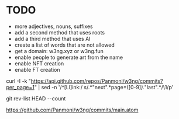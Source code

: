 # TODO

- more adjectives, nouns, suffixes
- add a second method that uses roots
- add a third method that uses AI
- create a list of words that are not allowed
- get a domain: w3ng.xyz or w3ng.fun
- enable people to generate art from the name
- enable NFT creation
- enable FT creation

curl -I -k "https://api.github.com/repos/Panmoni/w3ng/commits?per_page=1" | sed -n '/^[Ll]ink:/ s/.*"next".*page=\([0-9]_\)._"last".\*/\1/p'

git rev-list HEAD --count

https://github.com/Panmoni/w3ng/commits/main.atom
